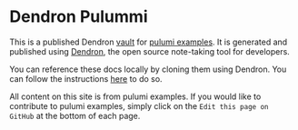 
# Dendron Pulummi

This is a published Dendron [vault](https://wiki.dendron.so/notes/c6fd6bc4-7f75-4cbb-8f34-f7b99bfe2d50.html#vaults) for [pulumi examples](https://github.com/pulumi/examples).  It is generated and published using [Dendron](http://dendron.so/), the open source note-taking tool for developers. 

You can reference these docs locally by cloning them using Dendron. You can follow the instructions [here](https://wiki.dendron.so/notes/401c5889-20ae-4b3a-8468-269def4b4865.html#adding-a-remote-vault-to-your-dendron-workspace) to do so. 

All content on this site is from pulumi examples. If you would like to contribute to pulumi examples, simply click on the `Edit this page on GitHub` at the bottom of each page. 

